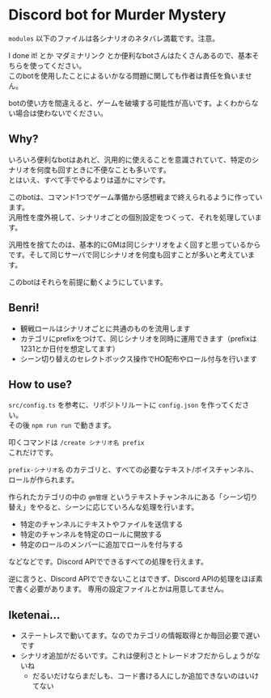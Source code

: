 # Discord bot for Murder Mystery

`modules` 以下のファイルは各シナリオのネタバレ満載です。注意。

I done it! とか マダミナリンク とか便利なbotさんはたくさんあるので、基本そちらを使ってください。  
このbotを使用したことによるいかなる問題に関しても作者は責任を負いません。

botの使い方を間違えると、ゲームを破壊する可能性が高いです。よくわからない場合は使わないでください。

## Why?

いろいろ便利なbotはあれど、汎用的に使えることを意識されていて、特定のシナリオを何度も回すときに不便なことも多いです。  
とはいえ、すべて手でやるよりは遥かにマシです。

このbotは、コマンド1つでゲーム準備から感想戦まで終えられるように作っています。  
汎用性を度外視して、シナリオごとの個別設定をつくって、それを処理しています。

汎用性を捨てたのは、基本的にGMは同じシナリオをよく回すと思っているからです。そして同じサーバで同じシナリオを何度も回すことが多いと考えています。

このbotはそれらを前提に動くようにしています。

## Benri!

* 観戦ロールはシナリオごとに共通のものを流用します
* カテゴリにprefixをつけて、同じシナリオを同時に運用できます（prefixは1231とか日付を想定してます）
* シーン切り替えのセレクトボックス操作でHO配布やロール付与を行います

## How to use?

`src/config.ts` を参考に、リポジトリルートに `config.json` を作ってください。  
その後 `npm run run` で動きます。

叩くコマンドは `/create シナリオ名 prefix`  
これだけです。

`prefix-シナリオ名` のカテゴリと、すべての必要なテキスト/ボイスチャンネル、ロールが作られます。

作られたカテゴリの中の `gm管理` というテキストチャンネルにある「シーン切り替え」をやると、シーンに応じていろんな処理を行います。

* 特定のチャンネルにテキストやファイルを送信する
* 特定のチャンネルを特定のロールに開放する
* 特定のロールのメンバーに追加でロールを付与する

などなどです。Discord APIでできるすべての処理を行えます。

逆に言うと、Discord APIでできないことはできず、Discord APIの処理をほぼ素で書く必要があります。
専用の設定ファイルとかは用意してません。

## Iketenai...

* ステートレスで動いてます。なのでカテゴリの情報取得とか毎回必要で遅いです
* シナリオ追加がだるいです。これは便利さとトレードオフだからしょうがないね
    * だるいだけならまだしも、コード書ける人にしか追加できないのはいけてない

